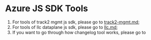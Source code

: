 # Azure JS SDK Tools

1. For tools of track2 mgmt js sdk, please go to [track2-mgmt.md](docs/track2-mgmt.md);
2. For tools of llc dataplane js sdk, please go to [llc.md](docs/llc.md);
3. If you want to go through how changelog tool works, please go to 
